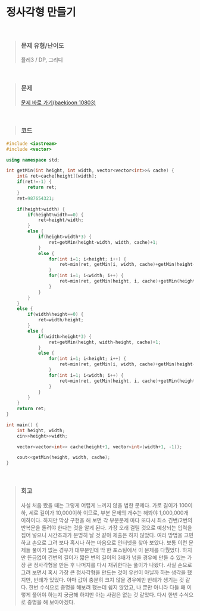정사각형 만들기
====
<br/>

>### 문제 유형/난이도
>플레3 / DP, 그리디
<br/>

>### 문제
> <a href="https://www.acmicpc.net/problem/10803">문제 바로 가기(baekjoon 10803)</a>
<br/>

>### 코드
```C++
#include <iostream>
#include <vector>

using namespace std;

int getMin(int height, int width, vector<vector<int>>& cache) {
    int& ret=cache[height][width];
    if(ret!=-1) {
        return ret;
    }
    ret=987654321;

    if(height>width) {
        if(height%width==0) {
            ret=height/width;
        }
        else {
            if(height>width*3) {
                ret=getMin(height-width, width, cache)+1;
            }
            else {
                for(int i=1; i<height; i++) {
                    ret=min(ret, getMin(i, width, cache)+getMin(height-i, width, cache));
                }
                for(int i=1; i<width; i++) {
                    ret=min(ret, getMin(height, i, cache)+getMin(height, width-i, cache));
                }
            }
        }
    }
    else {
        if(width%height==0) {
            ret=width/height;
        }
        else {
            if(width>height*3) {
                ret=getMin(height, width-height, cache)+1;
            }
            else {
                for(int i=1; i<height; i++) {
                    ret=min(ret, getMin(i, width, cache)+getMin(height-i, width, cache));
                }
                for(int i=1; i<width; i++) {
                    ret=min(ret, getMin(height, i, cache)+getMin(height, width-i, cache));
                }
            }
        }
    }
    return ret;
}

int main() {
    int height, width;
    cin>>height>>width;

    vector<vector<int>> cache(height+1, vector<int>(width+1, -1));

    cout<<getMin(height, width, cache);
}
```
<br/>

>### 회고
>사실 처음 봤을 때는 그렇게 어렵게 느끼지 않을 법한 문제다. 가로 길이가 100이하, 세로 길이가 10,000이하 이므로, 부분 문제의 개수는 해봐야 1,000,000개 이하이다. 하지만 막상 구현을 해 보면 각 부분문제 마다 또다시 최소 긴변/2번의 반복문을 돌려야 한다는 것을 알게 된다. 가장 오래 걸릴 것으로 예상되는 입력을 집어 넣으니 시간초과가 분명히 날 것 같아 제출은 하지 않았다. 여러 방법을 고민하고 손으로 그려 보다 혹시나 하는 마음으로 인터넷을 찾아 보았다. 보통 이런 문제들 풀이가 없는 경우가 대부분인데 딱 한 포스팅에서 이 문제를 다뤘었다. 하지만 뜬금없이 긴변의 길이가 짧은 변의 길이의 3배가 넘을 경우에 만들 수 있는 가장 큰 정사각형을 만든 후 나머지를 다시 재귀한다는 풀이가 나왔다. 사실 손으로 그려 보면서 혹시 가장 큰 정사각형을 만드는 것이 우선이 아닐까 하는 생각을 했지만, 반례가 있었다. 아마 값이 충분히 크지 않을 경우에만 반례가 생기는 것 같다. 한번 수식으로 증명을 해보려 했는데 쉽지 않았고, 나 뿐만 아니라 다들 왜 이렇게 풀어야 하는지 궁금해 하지만 아는 사람은 없는 것 같았다. 다시 한번 수식으로 증명을 해 보아야겠다.